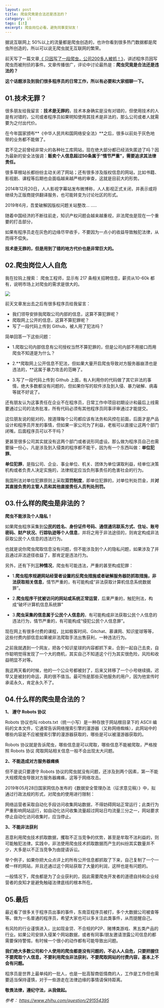 ```yaml
---
layout: post
title: 爬虫究竟是合法还是违法的？
category: it
tags: [it]
excerpt: 爬虫岗位必看，避免同事变狱友！
---
```


据说互联网上 50%以上的流量都是爬虫创造的，也许你看到很多热门数据都是爬虫所创造的，所以可以说无爬虫就无互联网的繁荣。

前天写了一篇文章[《 只因写了一段爬虫，公司200多人被抓！》](http://www.intelyes.xyz/it/2019/10/07/beizhua.html)，讲述程序员因写爬虫而被刑侦的事件。文章传播很广，评论中讨论最热是：**爬虫究竟是合法还是违法的？**

**这个话题涉及到我们很多程序员的日常工作，所以有必要和大家细聊一下。**

## 01.技术无罪？

很多朋友给我留言：**技术是无罪的**，技术本身确实是没有对错的，但使用技术的人是有对错的，公司或者程序员如果明知使用其技术是非法的，那么公司或者人就需要为之付出代价。

在今年国家颁布**《中华人民共和国网络安全法》**之后，很多以前处于灰色地带的业务都不能做了。

君不见之前曾经非常火的各种社工库网站，现在绝大部分都已经消失匿迹了吗？因为最新的安全法强调：**贩卖个人信息超过50条属于“情节严重”，需要追求其法律责任。**

很多草根站长都纷纷主动关闭了网站；还有很多涉及版权信息的网站，比如书籍、影视剧、课程等后期也会面临越来越严格的审查，这就是目前大的形势。

2014年12月20日，人人影视字幕站发布微博称，人人影视正式关闭，并表示或将继续为正版商提供翻译服务，也可能转变为讨论社区的形式。

2019年6月，吾爱破解因版权问题关站整改...
.....

随着中国经济的不断往前走，知识产权问题会越来越重视，非法爬虫是现在一个重要的打击部分，

如果有程序员走在灰色的边缘尽早收手，不要因为一点小的收益导致触犯法律，从而得不偿失。

**技术是无罪的，但是用到了错的地方代价也是非常巨大的。**

## 02.爬虫岗位人人自危

我在拉钩上搜索： 爬虫工程师，显示有 217 条相关招聘信息，薪资从10-60k 都有，说明市场上对爬虫的需求是很大的。

![](http://favorites.ren/assets/images/2019/it/pythonlaw01.jpg)

前天文章发出去之后有很多程序员给我留言：

- 我们领导安排我爬取公司内部的信息，这算不算犯罪呢？  
- 爬取网上公开的信息，这算不算犯罪呢？    
- 写了一段代码上传到 Github，被人用了犯法吗？  

简单回答一下这些问题：

- 1.爬取公司内部信息有公司授权当然不算犯罪的，但是公司内部不用接口而用爬虫不知道是为什么？

- 2.**爬取网上公开信息不犯法，但如果大量开启爬虫导致对方服务器崩溃也是违法的，**这属于暴力攻击的范畴了。

- 3.写了一段代码上传到 Github 上面，有人利用你的代码做了其它非法的事情，绝大多数都没有问题的，但如果你写的软件涉及到入侵、暴力破解、病毒等就不好说了。

还有朋友认为这事责任在企业不在程序员，日常工作中项目初期设计和最后上线需要通过公司的法务批准，所有代码必须有其他程序员同事评审通过才能提交。

这位朋友说的挺对的，按道理每个公司都应该有法务和风控在前面，后面才是产品设计和程序员开发的事情，但如果一家公司为了利益，老板可以直接让这两个部门闭嘴，后面程序员可以不干吗？

更甚至很多公司其实就没有这两个部门或者说形同虚设。那么做为程序员自己也需要操一份心，凡是涉及到入侵类的程序都不能干，因为有一个东西叫做：**单位犯罪**。

**单位犯罪**，是指公司、企业、事业单位、机关、团体为单位谋取利益，经单位决策机构或者负责人决定实施的，法律规定应当负刑事责任的危害社会的行为。

我国刑法对单位犯罪原则上采取**双罚制度**，即单位犯罪的，对单位判处罚金，并**对其直接负责的主管人员和其他直接责任人员判处刑罚。**

## 03.什么样的爬虫是非法的？

**爬虫不能涉及个人隐私！**

如果爬虫程序采集到**公民的姓名、身份证件号码、通信通讯联系方式、住址、账号密码、财产状况、行踪轨迹等个人信息**，并将之用于非法途径的，则肯定构成非法获取公民个人信息的违法行为。

也就是说你爬虫爬取信息没有问题，但不能涉及到个人的隐私问题，如果涉及了并且通过非法途径收益了，那肯定是违法行为。

另外，还有下列**三种情况**，爬虫有可能违法，严重的甚至构成犯罪：

- 1.**爬虫程序规避网站经营者设置的反爬虫措施或者破解服务器防抓取措施，非法获取相关信息**，情节严重的，有可能构成“非法获取计算机信息系统数据罪”。

- 2.**爬虫程序干扰被访问的网站或系统正常运营**，后果严重的，触犯刑法，构成“破坏计算机信息系统罪”

- 3.**爬虫采集的信息属于公民个人信息的**，有可能构成非法获取公民个人信息的违法行为，情节严重的，有可能构成“侵犯公民个人信息罪”。

现在网上有很多付费的课程，比如极客时间、Gitchat、慕课网、知识星球等等，这些付费内部信息如果被非法爬取手法出售获利，一种违法行为。

之前我就遇到一个网友，把各个知识星球的内容都抓下来，合到一起自己去卖，自作聪明觉得发现了一个大的商机，其实自己不知道这个行为其实很危险，风险和收益明显不对等。

我这两天看的时候，他的一个公众号都被封了，后来又转移了一个小号继续搞，迟早又是被封的命运，真的很不值当。最可怜是那些买他服务的用户，因为他宣传时承诺永久，肯定永久不了。

## 04.什么样的爬虫是合法的？

**1、 遵守 Robots 协议**

Robots 协议也叫 robots.txt（统一小写）是一种存放于网站根目录下的 ASCII 编码的文本文件，它通常告诉网络搜索引擎的漫游器（又称网络蜘蛛），此网站中的哪些内容是不应被搜索引擎的漫游器获取的，哪些是可以被漫游器获取的。

Robots 协议就是告诉爬虫，哪些信息是可以爬取，哪些信息不能被爬取，严格按照 Robots 协议 爬取网站相关信息一般不会出现太大问题。

**2、不能造成对方服务器瘫痪**

但不是说只要遵守 Robots 协议的爬虫就没有问题，还涉及到两个因素，第一不能大规模爬虫导致对方服务器瘫痪，这等于网络攻击。

2019年05月28日国家网信办发布的《数据安全管理办法（征求意见稿）》中，拟通过行政法规的形式，对爬虫的使用进行限制：

网络运营者采取自动化手段访问收集网站数据，不得妨碍网站正常运行；此类行为严重影响网站运行，如自动化访问收集流量超过网站日均流量三分之一，网站要求停止自动化访问收集时，应当停止。

**3、不能非法获利**

恶意利用爬虫技术抓取数据，攫取不正当竞争的优势，甚至是牟取不法利益的，则可能触犯法律。实践中，非法使用爬虫技术抓取数据而产生的纠纷其实数量并不少，大多是以不正当竞争为由提请诉讼。

举个例子，如果你把大众点评上的所有公开信息都抓取了下来，自己复制了一个一模一样的网站，并且还通过这个网站获取了大量的利润，这样也是有问题的。

一般情况下，爬虫都是为了企业获利的，因此需要爬虫开发者的道德自持和企业经营者的良知才是避免触碰法律底线的根本所在。

## 05.最后

最近看了很多关于程序员出事的事件，东南亚程序员被打，多个大数据公司被查等等。做为一名普通的程序员，希望大家也可以多关注此类事件，从而提醒自己。

有风险的行业谨慎进入，比如现金贷、不合规的P2P、赌博类游戏、黑五类产品的行业。如果公司安排入侵某个网站数据，或者有同事/朋友邀请泄露公司信息的都需要保持警惕，有时候一个很小的动作都有可能导致出问题。

**我们绝大多数公司和个人使用的爬虫都是没有问题的，不必人人自危，只要把握住不要爬取个人信息，不要利用爬虫非法获利，不要爬取网站的付费内容，基本上不会有问题。**

程序员是世界上最单纯的一批人，也是一批高智商低情商的人，工作是工作但也需要适当保持谨慎，对于一些游走在法律边缘的事情请保持距离。

**敬畏法律，遵纪守法，从我做起。**


*参考：
https://www.zhihu.com/question/291554395*

